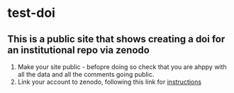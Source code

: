 # test-doi
## This is a public site that shows creating a doi for an institutional repo via zenodo

1. Make your site public - befopre doing so check that you are ahppy with all the data and all the comments going public.
2. Link your account to zenodo, following this link for [instructions](https://docs.github.com/en/repositories/archiving-a-github-repository/referencing-and-citing-content)

